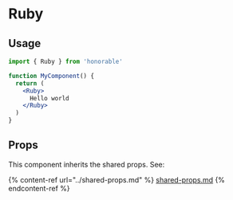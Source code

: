 # Ruby

## Usage

```jsx
import { Ruby } from 'honorable'

function MyComponent() {
  return (
    <Ruby>
      Hello world
    </Ruby>
  )
}
```

## Props

This component inherits the shared props. See:

{% content-ref url="../shared-props.md" %}
[shared-props.md](../shared-props.md)
{% endcontent-ref %}

